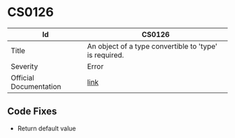 # CS0126

| Id                     | CS0126                                                            |
| ---------------------- | ----------------------------------------------------------------- |
| Title                  | An object of a type convertible to 'type' is required\.           |
| Severity               | Error                                                             |
| Official Documentation | [link](http://docs.microsoft.com/en-us/dotnet/csharp/misc/cs0126) |

## Code Fixes

* Return default value

